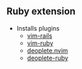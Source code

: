 ## Ruby extension

* Installs plugins
    - [vim-rails](https://github.com/tpope/vim-rails)
    - [vim-ruby](https://github.com/vim-ruby/vim-ruby)
    - [deoplete.nvim](https://github.com/Shougo/deoplete.nvim)
    - [deoplete-ruby](https://github.com/fishbullet/deoplete-ruby)

